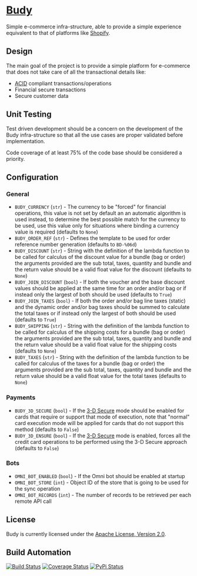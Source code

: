 # [Budy](http://budy.hive.pt)

Simple e-commerce infra-structure, able to provide a simple experience equivalent to that
of platforms like [Shopify](http://www.shopify.com).

## Design

The main goal of the project is to provide a simple platform for e-commerce that does not
take care of all the transactional details like:

*  [ACID](http://en.wikipedia.org/wiki/ACID) compliant transactions/operations
*  Financial secure transactions
*  Secure customer data

## Unit Testing

Test driven development should be a concern on the development of the Budy infra-structure
so that all the use cases are proper validated before implementation.

Code coverage of at least 75% of the code base should be considered a priority.

## Configuration

### General

* `BUDY_CURRENCY` (`str`) - The currency to be "forced" for financial operations, this value is not
set by default an an automatic algorithm is used instead, to determine the best possible match for the
currency to be used, use this value only for situations where binding a currency value is required (defaults to `None`)
* `BUDY_ORDER_REF` (`str`) - Defines the template to be used for order reference number generation (defaults to `BD-%06d`)
* `BUDY_DISCOUNT` (`str`) - String with the definition of the lambda function to be called for calculus of the
discount value for a bundle (bag or order) the arguments provided are the sub total, taxes, quantity and bundle and the return
value should be a valid float value for the discount (defaults to `None`)
* `BUDY_JOIN_DISCOUNT` (`bool`) - If both the voucher and the base discount values should be applied at the same time for
an order and/or bag or if instead only the largest of both should be used (defaults to `True`)
* `BUDY_JOIN_TAXES` (`bool`) - If both the order and/or bag line taxes (static) and the dynamic order and/or bag taxes should
be summed to calculate the total taxes or if instead only the largest of both should be used (defaults to `True`)
* `BUDY_SHIPPING` (`str`) - String with the definition of the lambda function to be called for calculus of the
shipping costs for a bundle (bag or order) the arguments provided are the sub total, taxes, quantity and bundle and the return
value should be a valid float value for the shipping costs (defaults to `None`)
* `BUDY_TAXES` (`str`) - String with the definition of the lambda function to be called for calculus of the
taxes for a bundle (bag or order) the arguments provided are the sub total, taxes, quantity and bundle and the return
value should be a valid float value for the total taxes (defaults to `None`)

### Payments

* `BUDY_3D_SECURE` (`bool`) - If the [3-D Secure](https://en.wikipedia.org/wiki/3-D_Secure) mode should be enabled for cards that
require or support that mode of execution, note that "normal" card execution mode will be applied for cards that do not support
this method (defaults to `False`)
* `BUDY_3D_ENSURE` (`bool`) - If the [3-D Secure](https://en.wikipedia.org/wiki/3-D_Secure) mode is enabled, forces all the credit
card operations to be performed using the 3-D Secure approach (defaults to `False`)

### Bots

* `OMNI_BOT_ENABLED` (`bool`) - If the Omni bot should be enabled at startup
* `OMNI_BOT_STORE` (`int`) - Object ID of the store that is going to be used for the sync operation
* `OMNI_BOT_RECORDS` (`int`) - The number of records to be retrieved per each remote API call

## License

Budy is currently licensed under the [Apache License, Version 2.0](http://www.apache.org/licenses/).

## Build Automation

[![Build Status](https://travis-ci.org/hivesolutions/budy.svg?branch=master)](https://travis-ci.org/hivesolutions/budy)
[![Coverage Status](https://coveralls.io/repos/hivesolutions/budy/badge.svg?branch=master)](https://coveralls.io/r/hivesolutions/budy?branch=master)
[![PyPi Status](https://img.shields.io/pypi/v/budy.svg)](https://pypi.python.org/pypi/budy)
